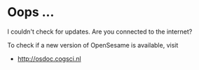 # Oops ...

I couldn't check for updates. Are you connected to the internet?

To check if a new version of OpenSesame is available, visit

- <http://osdoc.cogsci.nl>
